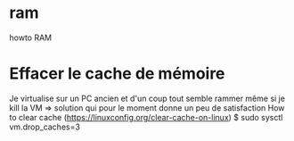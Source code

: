 # ram
howto RAM

# Effacer le cache de mémoire
Je virtualise sur un PC ancien et d'un coup tout semble rammer même si je kill la VM
=> solution qui pour le moment donne un peu de satisfaction
How to clear cache (https://linuxconfig.org/clear-cache-on-linux)
$ sudo sysctl vm.drop_caches=3

